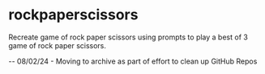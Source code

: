 # rockpaperscissors
Recreate game of rock paper scissors using prompts to play a best of 3 game of rock paper scissors.

-- 08/02/24 - Moving to archive as part of effort to clean up GitHub Repos
